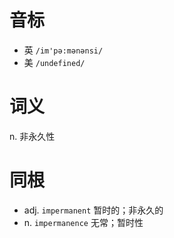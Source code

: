 # 音标

- 英 `/im'pə:mənənsi/`
- 美 `/undefined/`

# 词义

n. 非永久性


# 同根

- adj. `impermanent` 暂时的；非永久的
- n. `impermanence` 无常；暂时性

